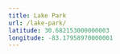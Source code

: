 ```yaml
---
title: Lake Park
url: /lake-park/
latitude: 30.682153000000003
longitude: -83.17958970000001
---
```

